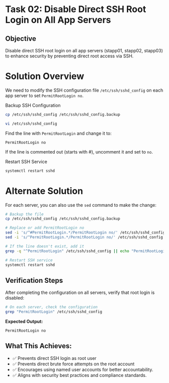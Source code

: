 # Task 02: Disable Direct SSH Root Login on All App Servers

## Objective

Disable direct SSH root login on all app servers (stapp01, stapp02, stapp03) to enhance security by preventing direct root access via SSH.



# Solution Overview

We need to modify the SSH configuration file `/etc/ssh/sshd_config` on each app server to set `PermitRootLogin no`.

Backup SSH Configuration

```bash
cp /etc/ssh/sshd_config /etc/ssh/sshd_config.backup
```

```bash
vi /etc/ssh/sshd_config
```

Find the line with `PermitRootLogin` and change it to:

```
PermitRootLogin no
```

If the line is commented out (starts with #), uncomment it and set to `no`. 

Restart SSH Service

```bash
systemctl restart sshd
```

# Alternate Solution


For each server, you can also use the `sed` command to make the change:

```bash
# Backup the file
cp /etc/ssh/sshd_config /etc/ssh/sshd_config.backup

# Replace or add PermitRootLogin no
sed -i 's/^#PermitRootLogin.*/PermitRootLogin no/' /etc/ssh/sshd_config
sed -i 's/^PermitRootLogin.*/PermitRootLogin no/' /etc/ssh/sshd_config

# If the line doesn't exist, add it
grep -q "^PermitRootLogin" /etc/ssh/sshd_config || echo "PermitRootLogin no" >> /etc/ssh/sshd_config

# Restart SSH service
systemctl restart sshd
```

## Verification Steps

After completing the configuration on all servers, verify that root login is disabled:


```bash
# On each server, check the configuration
grep "PermitRootLogin" /etc/ssh/sshd_config
```

**Expected Output:**

```
PermitRootLogin no
```

## What This Achieves:

- ✅ Prevents direct SSH login as root user
- ✅ Prevents direct brute force attempts on the root account
- ✅ Encourages using named user accounts for better accountability.
- ✅ Aligns with security best practices and compliance standards.
